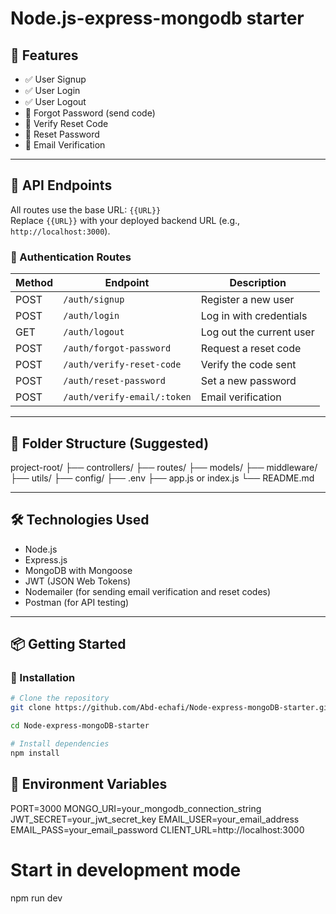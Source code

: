 #   Node.js-express-mongodb starter 

## 🚀 Features

- ✅ User Signup
- ✅ User Login
- ✅ User Logout
- 🔐 Forgot Password (send code)
- 🔄 Verify Reset Code
- 🔁 Reset Password
- 📩 Email Verification

---

## 🧱 API Endpoints

All routes use the base URL: `{{URL}}`  
Replace `{{URL}}` with your deployed backend URL (e.g., `http://localhost:3000`).

### 🔐 Authentication Routes

| Method | Endpoint                                | Description              |
|--------|-----------------------------------------|--------------------------|
| POST   | `/auth/signup`                          | Register a new user      |
| POST   | `/auth/login`                           | Log in with credentials  |
| GET    | `/auth/logout`                          | Log out the current user |
| POST   | `/auth/forgot-password`                 | Request a reset code     |
| POST   | `/auth/verify-reset-code`               | Verify the code sent     |
| POST   | `/auth/reset-password`                  | Set a new password       |
| POST   | `/auth/verify-email/:token`             | Email verification       |

---

## 📁 Folder Structure (Suggested)

project-root/
├── controllers/
├── routes/
├── models/
├── middleware/
├── utils/
├── config/
├── .env
├── app.js or index.js
└── README.md


---

## 🛠️ Technologies Used

- Node.js
- Express.js
- MongoDB with Mongoose
- JWT (JSON Web Tokens)
- Nodemailer (for sending email verification and reset codes)
- Postman (for API testing)

---

## 📦 Getting Started

### 🔧 Installation

```bash
# Clone the repository
git clone https://github.com/Abd-echafi/Node-express-mongoDB-starter.git

cd Node-express-mongoDB-starter

# Install dependencies
npm install
```

## 🔐 Environment Variables
  PORT=3000
  MONGO_URI=your_mongodb_connection_string
  JWT_SECRET=your_jwt_secret_key
  EMAIL_USER=your_email_address
  EMAIL_PASS=your_email_password
  CLIENT_URL=http://localhost:3000

# Start in development mode
npm run dev
